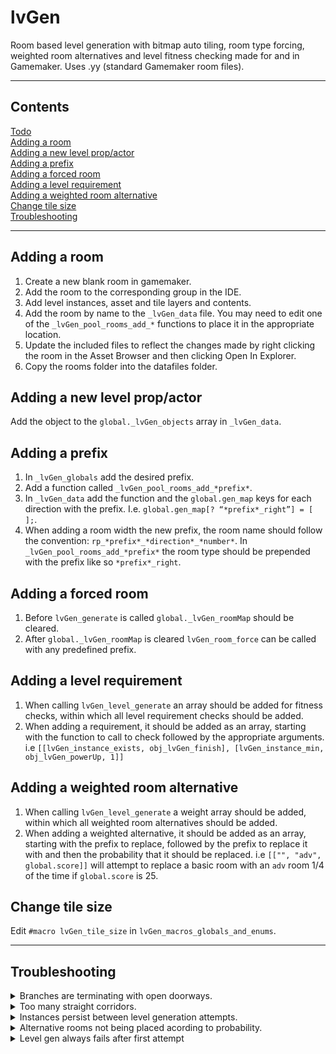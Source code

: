 # lvGen
 Room based level generation with bitmap auto tiling, room type forcing, weighted room alternatives and level fitness checking made for and in Gamemaker. Uses .yy (standard Gamemaker room files).

---

## Contents

[Todo](README.md#todo)  
[Adding a room](README.md#adding-a-room)  
[Adding a new level prop/actor](README.md#adding-a-new-level-propactor)  
[Adding a prefix](README.md#adding-a-prefix)  
[Adding a forced room](README.md#adding-a-forced-room)  
[Adding a level requirement](README.md#adding-a-level-requirement)  
[Adding a weighted room alternative](README.md#adding-a-weighted-room-alternative)  
[Change tile size](README.md#change-tile-size)  
[Troubleshooting](README.md#troubleshooting)  

---

## Adding a room
1. Create a new blank room in gamemaker. 
2. Add the room to the corresponding group in the IDE.
3. Add level instances, asset and tile layers and contents.
4. Add the room by name to the `_lvGen_data` file. You may need to edit one of the `_lvGen_pool_rooms_add_*` functions to place it in the appropriate location.
5. Update the included files to reflect the changes made by right clicking the room in the Asset Browser and then clicking Open In Explorer.
6. Copy the rooms folder into the datafiles folder.

## Adding a new level prop/actor
Add the object to the `global._lvGen_objects` array in `_lvGen_data`.

## Adding a prefix
1. In `_lvGen_globals` add the desired prefix.
2. Add a function called `_lvGen_pool_rooms_add_*prefix*`.
3. In `_lvGen_data` add the function and the `global.gen_map` keys for each direction with the prefix. I.e. `global.gen_map[? “*prefix*_right”] = [ ];`.
4. When adding a room width the new prefix, the room name should follow the convention: `rp_*prefix*_*direction*_*number*`. In `_lvGen_pool_rooms_add_*prefix*` the room type should be prepended with the prefix like so `*prefix*_right`.

## Adding a forced room
1. Before `lvGen_generate` is called `global._lvGen_roomMap` should be cleared.
2. After `global._lvGen_roomMap` is cleared `lvGen_room_force` can be called with any predefined prefix.

## Adding a level requirement
1. When calling `lvGen_level_generate` an array should be added for fitness checks, within which all level requirement checks should be added.
2. When adding a requirement, it should be added as an array, starting with the function to call to check followed by the appropriate arguments.
i.e `[[lvGen_instance_exists, obj_lvGen_finish], [lvGen_instance_min, obj_lvGen_powerUp, 1]]`

## Adding a weighted room alternative
1. When calling `lvGen_level_generate` a weight array should be added, within which all weighted room alternatives should be added.
2. When adding a weighted alternative, it should be added as an array, starting with the prefix to replace, followed by the prefix to replace it with and then the probability that it should be replaced.
i.e `[["", "adv", global.score]]` will attempt to replace a basic room with an `adv` room 1/4 of the time if `global.score` is 25.

## Change tile size
Edit `#macro lvGen_tile_size` in `lvGen_macros_globals_and_enums`. 

---

## Troubleshooting
<details><summary>Branches are terminating with open doorways.</summary>
 
- Make sure that you have copied the rooms to the included files.</details>

<details><summary>Too many straight corridors.</summary>
 
- Room pools requires more corner rooms.</details>

<details><summary>Instances persist between level generation attempts.</summary>
 
 - Ensure that the object has beed added to global._lvGen_objects array in _lvGen_globals.</details>

<details><summary>Alternative rooms not being placed acording to probability.</summary>
 
 - Ensure that the pool of replacement rooms has enough variety of shape and size. If a room fails to replace, then whether the room changes to the alternate prefix is calculated again.</details>
 
 <details><summary>Level gen always fails after first attempt</summary>
 
 - Ensure that all instances to be removed before level generation are included in the `global._lvGen_objects` array in `_lvGen_data`.
